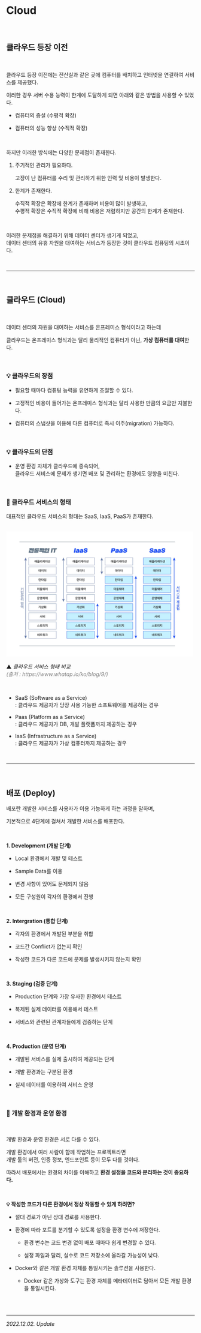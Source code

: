 # Cloud 

<br>

## 클라우드 등장 이전

<br>

클라우드 등장 이전에는 전산실과 같은 곳에 컴퓨터를 배치하고 인터넷을 연결하여 서비스를 제공했다.

이러한 경우 서버 수용 능력이 한계에 도달하게 되면 아래와 같은 방법을 사용할 수 있었다.

- 컴퓨터의 증설 (수평적 확장)

- 컴퓨터의 성능 향상 (수직적 확장)

<br>

하지만 이러한 방식에는 다양한 문제점이 존재한다.

1. 주기적인 관리가 필요하다.  

   고장이 난 컴퓨터를 수리 및 관리하기 위한 인력 및 비용이 발생한다.

2. 한계가 존재한다.  

   수직적 확장은 확장에 한계가 존재하며 비용이 많이 발생하고,  
   수평적 확장은 수직적 확장에 비해 비용은 저렴하지만 공간의 한계가 존재한다.

<br>

이러한 문제점을 해결하기 위해 데이터 센터가 생기게 되었고,  
데이터 센터의 유휴 자원을 대여하는 서비스가 등장한 것이 클라우드 컴퓨팅의 시초이다.

<br>

***

<br>

## 클라우드 (Cloud)

<br>

데이터 센터의 자원을 대여하는 서비스를 온프레미스 형식이라고 하는데

클라우드는 온프레미스 형식과는 달리 물리적인 컴퓨터가 아닌, **가상 컴퓨터를 대여**한다.

<br>

### 💡 클라우드의 장점

- 필요할 때마다 컴퓨팅 능력을 유연하게 조절할 수 있다.

- 고정적인 비용이 들어가는 온프레미스 형식과는 달리 사용한 만큼의 요금만 지불한다.

- 컴퓨터의 스냅샷을 이용해 다른 컴퓨터로 즉시 이주(migration) 가능하다.

<br>

### 💡 클라우드의 단점

- 운영 환경 자체가 클라우드에 종속되어,  
  클라우드 서비스에 문제가 생기면 배포 및 관리하는 환경에도 영향을 미친다.

<br>

### 🔸 클라우드 서비스의 형태

대표적인 클라우드 서비스의 형태는 SaaS, IaaS, PaaS가 존재한다.

<br>

<img src = "./src/cloud_service_model.png" width = 500>

▲ _클라우드 서비스 형태 비교_  
<span style = "color: gray">_(출처 : https://<hi1>www.<hi>whatap<hi2>.io/ko/blog/9/)_</span>

<br>

- SaaS (Software as a Service)  
  : 클라우드 제공자가 당장 사용 가능한 소프트웨어를 제공하는 경우

- Paas (Platform as a Service)  
  : 클라우드 제공자가 DB, 개발 플랫폼까지 제공하는 경우


- IaaS (Infrastructure as a Service)  
  : 클라우드 제공자가 가상 컴퓨터까지 제공하는 경우

<br>

***

<br>

## 배포 (Deploy)

배포란 개발한 서비스를 사용자가 이용 가능하게 하는 과정을 말하며,

기본적으로 4단계에 걸쳐서 개발한 서비스를 배포한다.

<br>

**1. Development (개발 단계)**

- Local 환경에서 개발 및 테스트

- Sample Data를 이용

- 변경 사항이 있어도 문제되지 않음

- 모든 구성원이 각자의 환경에서 진행

<br>

**2. Intergration (통합 단계)**

- 각자의 환경에서 개발된 부분을 취합

- 코드간 Conflict가 없는지 확인

- 작성한 코드가 다른 코드에 문제를 발생시키지 않는지 확인

<br>

**3. Staging (검증 단계)**

- Production 단계와 가장 유사한 환경에서 테스트

- 복제된 실제 데이터를 이용해서 테스트

- 서비스와 관련된 관계자들에게 검증하는 단계

<br>

**4. Production (운영 단계)**

- 개발된 서비스를 실제 출시하여 제공되는 단계

- 개발 환경과는 구분된 환경

- 실제 데이터를 이용하여 서비스 운영

<br>

### 🔸 개발 환경과 운영 환경

<br>

개발 환경과 운영 환경은 서로 다를 수 있다.

개발 환경에서 여러 사람이 함께 작업하는 프로젝트라면   
개발 툴의 버전, 인증 정보, 엔드포인트 등이 모두 다를 것이다.

따라서 배포에서는 환경의 차이를 이해하고 **환경 설정을 코드와 분리하는 것이 중요하다.**

<br>

**💡 작성한 코드가 다른 환경에서 정상 작동할 수 있게 하려면?**

- 절대 경로가 아닌 상대 경로를 사용한다.

- 환경에 따라 포트를 분기할 수 있도록 설정을 환경 변수에 저장한다.  

  - 환경 변수는 코드 변경 없이 배포 때마다 쉽게 변경할 수 있다.  

  - 설정 파일과 달리, 실수로 코드 저장소에 올라갈 가능성이 낮다.

- Docker와 같은 개발 환경 자체를 통일시키는 솔루션을 사용한다.  

  - Docker 같은 가상화 도구는 환경 자체를 메타데이터로 담아서 모든 개발 환경을 통일시킨다.

<br><br>

***

_2022.12.02. Update_